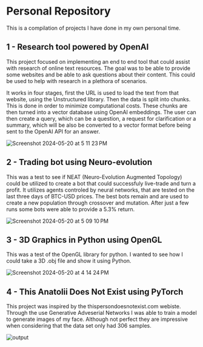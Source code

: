 # Personal Repository
This is a compilation of projects I have done in my own personal time.

## 1 - Research tool powered by OpenAI
This project focused on implementing an end to end tool that could assist with research of online text resources. The goal was to be able to provide some websites and be able to ask questions about their content. This could be used to help with research in a plethora of scenarios. 

It works in four stages, first the URL is used to load the text from that website, using the Unstructured library. Then the data is split into chunks. This is done in order to minimize computational costs. These chunks are then turned into a vector database using OpenAI embeddings. The user can then create a query, which can be a question, a request for clarification or a summary, which will be also be converted to a vector format before being sent to the OpenAI API for an answer.

![Screenshot 2024-05-20 at 5 11 23 PM](https://github.com/anatolii-sid/personal/assets/146433876/738a1f3a-0392-4157-b129-0dde2fbf744f)

## 2 - Trading bot using Neuro-evolution
This was a test to see if NEAT (Neuro-Evolution Augmented Topology) could be utilized to create a bot that could successfuly live-trade and turn a profit. It utilizes agents controled by neural networks, that are tested on the last three days of BTC-USD prices. The best bots remain and are used to create a new population through crossover and mutation. After just a few runs some bots were able to provide a 5.3% return.

![Screenshot 2024-05-20 at 5 09 10 PM](https://github.com/anatolii-sid/personal/assets/146433876/8330279c-7351-430a-a4ce-3eab84960816)

## 3 - 3D Graphics in Python using OpenGL
This was a test of the OpenGL library for python. I wanted to see how I could take a 3D .obj file and show it using Python.

![Screenshot 2024-05-20 at 4 14 24 PM](https://github.com/anatolii-sid/personal/assets/146433876/aeb92e1c-82e4-4dce-8f20-52f66fd99678)

## 4 - This Anatolii Does Not Exist using PyTorch

This project was inspired by the thispersondoesnotexist.com webiste. Through the use Generative Adveserial Networks I was able to train a model to generate images of my face. Although not perfect they are impressive when considering that the data set only had 306 samples. 

![output](https://github.com/anatolii-sid/personal/assets/146433876/bfca2091-a9de-4d40-b33a-fcfed2987b9a)
